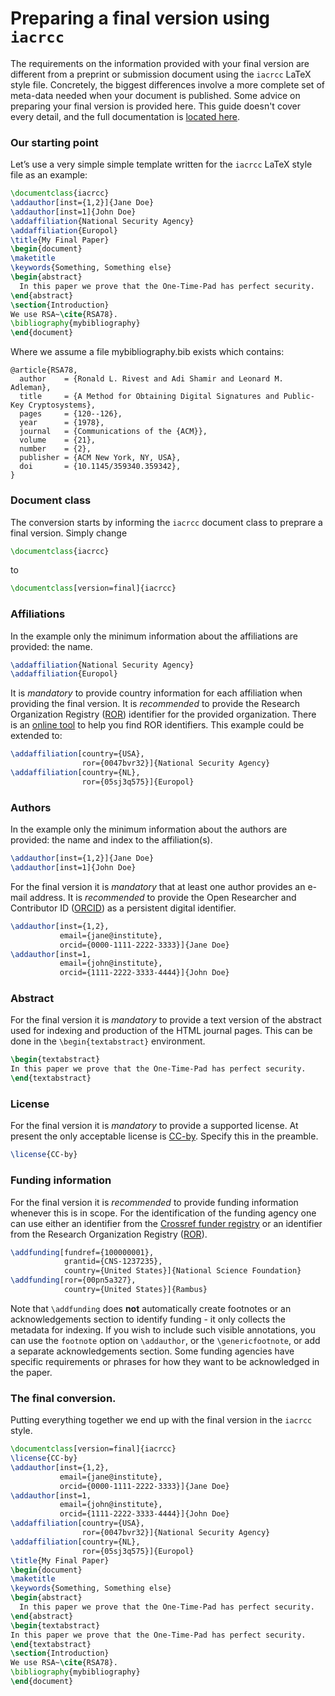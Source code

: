 # Preparing a final version using `iacrcc`

The requirements on the information provided with your final version are different from a preprint or submission document using the `iacrcc` LaTeX style file. Concretely, the biggest differences involve a more complete set of meta-data needed when your document is published. Some advice on preparing your final version is provided here. This guide doesn't cover every detail, and the full documentation is [located here](https://publish.iacr.org/iacrcc).

### Our starting point

Let’s use a very simple simple template written for the `iacrcc` LaTeX style file as an example:

```latex
\documentclass{iacrcc}
\addauthor[inst={1,2}]{Jane Doe}
\addauthor[inst=1]{John Doe}
\addaffiliation{National Security Agency}
\addaffiliation{Europol}
\title{My Final Paper}
\begin{document}
\maketitle
\keywords{Something, Something else}
\begin{abstract}
  In this paper we prove that the One-Time-Pad has perfect security.
\end{abstract}
\section{Introduction}
We use RSA~\cite{RSA78}.
\bibliography{mybibliography}
\end{document}
```
Where we assume a file mybibliography.bib exists which contains:

```
@article{RSA78,
  author    = {Ronald L. Rivest and Adi Shamir and Leonard M. Adleman},
  title     = {A Method for Obtaining Digital Signatures and Public-Key Cryptosystems},
  pages     = {120--126},
  year      = {1978},
  journal   = {Communications of the {ACM}},
  volume    = {21},
  number    = {2},
  publisher = {ACM New York, NY, USA},
  doi       = {10.1145/359340.359342},
}
```

### Document class

The conversion starts by informing the `iacrcc` document class to preprare a final version. Simply change

```latex
\documentclass{iacrcc}
```
to
```latex
\documentclass[version=final]{iacrcc}
```

### Affiliations

In the example only the minimum information about the affiliations are provided: the name.

```latex
\addaffiliation{National Security Agency}
\addaffiliation{Europol}
```

It is *mandatory* to provide country information for each affiliation when providing the final version. It is *recommended* to provide the Research Organization Registry ([ROR](https://ror.org)) identifier for the provided organization. There is an [online tool](https://publish.iacr.org/funding) to help you find ROR identifiers. This example could be extended to:

```latex
\addaffiliation[country={USA},
                ror={0047bvr32}]{National Security Agency}
\addaffiliation[country={NL},
                ror={05sj3q575}]{Europol}
```

### Authors

In the example only the minimum information about the authors are provided: the name and index to the affiliation(s).

```latex
\addauthor[inst={1,2}]{Jane Doe}
\addauthor[inst=1]{John Doe}
```
For the final version it is *mandatory* that at least one author provides an e-mail address. It is *recommended* to provide the Open Researcher and Contributor ID ([ORCID](https://orcid.org/)) as a persistent digital identifier.

```latex
\addauthor[inst={1,2},
           email={jane@institute},
           orcid={0000-1111-2222-3333}]{Jane Doe}
\addauthor[inst=1,
           email={john@institute},
           orcid={1111-2222-3333-4444}]{John Doe}
```
### Abstract

For the final version it is *mandatory* to provide a text version of the abstract used for indexing and production of the HTML journal pages. This can be done in the `\begin{textabstract}` environment.

```latex
\begin{textabstract}
In this paper we prove that the One-Time-Pad has perfect security.
\end{textabstract}
```
### License

For the final version it is *mandatory* to provide a supported license. At present the only acceptable license is [CC-by](https://creativecommons.org/licenses/by/2.0/). Specify this in the preamble.

```latex
\license{CC-by}
```
### Funding information

For the final version it is *recommended* to provide funding information whenever this is in scope. For the identification of the funding agency one can use either an identifier from the [Crossref funder registry](https://www.crossref.org/services/funder-registry/) or an identifier from the Research Organization Registry ([ROR](https://ror.org)).

```latex
\addfunding[fundref={100000001},
            grantid={CNS-1237235},
            country={United States}]{National Science Foundation}
\addfunding[ror={00pn5a327},
            country={United States}]{Rambus}
```
Note that `\addfunding` does **not** automatically create footnotes or an acknowledgements section to identify funding - it only collects the metadata for indexing. If you wish to include such visible annotations, you can use the `footnote` option on `\addauthor`, or the `\genericfootnote`, or add a separate acknowledgements section. Some funding agencies have specific requirements or phrases for how they want to be acknowledged in the paper.

### The final conversion.

Putting everything together we end up with the final version in the `iacrcc` style.

```latex
\documentclass[version=final]{iacrcc}
\license{CC-by}
\addauthor[inst={1,2},
           email={jane@institute},
           orcid={0000-1111-2222-3333}]{Jane Doe}
\addauthor[inst=1,
           email={john@institute},
           orcid={1111-2222-3333-4444}]{John Doe}
\addaffiliation[country={USA},
                ror={0047bvr32}]{National Security Agency}
\addaffiliation[country={NL},
                ror={05sj3q575}]{Europol}
\title{My Final Paper}
\begin{document}
\maketitle
\keywords{Something, Something else}
\begin{abstract}
  In this paper we prove that the One-Time-Pad has perfect security.
\end{abstract}
\begin{textabstract}
In this paper we prove that the One-Time-Pad has perfect security.
\end{textabstract}
\section{Introduction}
We use RSA~\cite{RSA78}.
\bibliography{mybibliography}
\end{document}
```
